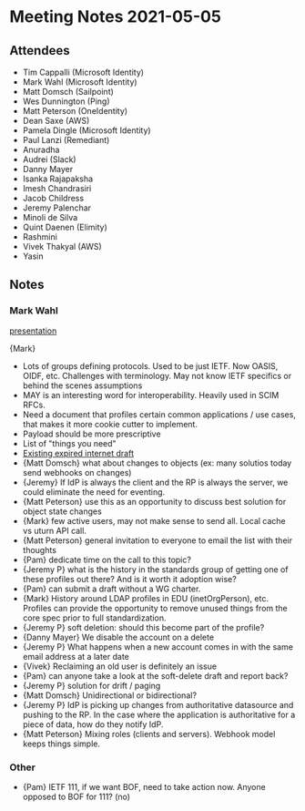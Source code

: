 # Meeting Notes 2021-05-05

## Attendees
* Tim Cappalli (Microsoft Identity)
* Mark Wahl (Microsoft Identity)
* Matt Domsch (Sailpoint)
* Wes Dunnington (Ping)
* Matt Peterson (OneIdentity)
* Dean Saxe (AWS)
* Pamela Dingle (Microsoft Identity)
* Paul Lanzi (Remediant)
* Anuradha
* Audrei (Slack)
* Danny Mayer
* Isanka Rajapaksha
* Imesh Chandrasiri
* Jacob Childress
* Jeremy Palenchar
* Minoli de Silva
* Quint Daenen (Elimity)
* Rashmini
* Vivek Thakyal (AWS)
* Yasin


## Notes
### Mark Wahl 
[presentation](https://github.com/SCIM-Interest-Group/meetings/blob/main/2021/20210505-IETF_SCIM_Profile_discussion.pdf) 

{Mark}
* Lots of groups defining protocols. Used to be just IETF. Now OASIS, OIDF, etc. Challenges with terminology. May not know IETF specifics or behind the scenes assumptions
* MAY is an interesting word for interoperability. Heavily used in SCIM RFCs.
* Need a document that profiles certain common applications / use cases, that makes it more cookie cutter to implement.
* Payload should be more prescriptive
* List of "things you need"
* [Existing expired internet draft](https://tools.ietf.org/html/draft-wahl-scim-profile-00)
* {Matt Domsch} what about changes to objects (ex: many solutios today send webhooks on changes)
* {Jeremy} If IdP is always the client and the RP is always the server, we could eliminate the need for eventing.
* {Matt Peterson} use this as an opportunity to discuss best solution for object state changes
* {Mark} few active users, may not make sense to send all. Local cache vs uturn API call.
* {Matt Peterson} general invitation to everyone to email the list with their thoughts
* {Pam} dedicate time on the call to this topic?
* {Jeremy P} what is the history in the standards group of getting one of these profiles out there? And is it worth it adoption wise?
* {Pam} can submit a draft without a WG charter. 
* {Mark} History around LDAP profiles in EDU (inetOrgPerson), etc. Profiles can provide the opportunity to remove unused things from the core spec prior to full standardization.
* {Jeremy P} soft deletion: should this become part of the profile?
* {Danny Mayer} We disable the account on a delete
* {Jeremy P} What happens when a new account comes in with the same email address at a later date
* {Vivek} Reclaiming an old user is definitely an issue
* {Pam} can anyone take a look at the soft-delete draft and report back?
* {Jeremy P} solution for drift / paging
* {Matt Domsch} Unidirectional or bidirectional?
* {Jeremy P} IdP is picking up changes from authoritative datasource and pushing to the RP. In the case where the application is authoritative for a piece of data, how do they notify IdP.
* {Matt Peterson} Mixing roles (clients and servers). Webhook model keeps things simple.

### Other
* {Pam} IETF 111, if we want BOF,  need to take action now. Anyone opposed to BOF for 111? (no)
